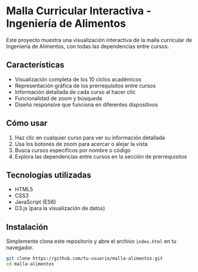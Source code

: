 # Malla Curricular Interactiva - Ingeniería de Alimentos

Este proyecto muestra una visualización interactiva de la malla curricular de Ingeniería de Alimentos, con todas las dependencias entre cursos.

## Características

- Visualización completa de los 10 ciclos académicos
- Representación gráfica de los prerrequisitos entre cursos
- Información detallada de cada curso al hacer clic
- Funcionalidad de zoom y búsqueda
- Diseño responsive que funciona en diferentes dispositivos

## Cómo usar

1. Haz clic en cualquier curso para ver su información detallada
2. Usa los botones de zoom para acercar o alejar la vista
3. Busca cursos específicos por nombre o código
4. Explora las dependencias entre cursos en la sección de prerrequisitos

## Tecnologías utilizadas

- HTML5
- CSS3
- JavaScript (ES6)
- D3.js (para la visualización de datos)

## Instalación

Simplemente clona este repositorio y abre el archivo `index.html` en tu navegador.

```bash
git clone https://github.com/tu-usuario/malla-alimentos.git
cd malla-alimentos
